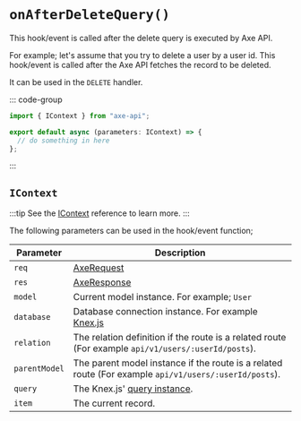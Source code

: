 # `onAfterDeleteQuery()`

This hook/event is called after the delete query is executed by Axe API.

For example; let's assume that you try to delete a user by a user id. This hook/event is called after the Axe API fetches the record to be deleted.

It can be used in the `DELETE` handler.

::: code-group

```ts [app/v1/Hooks/User/onAfterDeleteQuery.ts]
import { IContext } from "axe-api";

export default async (parameters: IContext) => {
  // do something in here
};
```

:::

## `IContext`

:::tip
See the [IContext](/reference/icontext) reference to learn more.
:::

The following parameters can be used in the hook/event function;

| Parameter     | Description                                                                                                                             |
| ------------- | --------------------------------------------------------------------------------------------------------------------------------------- |
| `req`         | [AxeRequest](/reference/axe-request)                                                                                                    |
| `res`         | [AxeResponse](/reference/axe-response)                                                                                                  |
| `model`       | Current model instance. For example; `User`                                                                                             |
| `database`    | Database connection instance. For example <a href="http://knexjs.org/#Installation-client" target="_blank" rel="noreferrer">Knex.js</a> |
| `relation`    | The relation definition if the route is a related route (For example `api/v1/users/:userId/posts`).                                     |
| `parentModel` | The parent model instance if the route is a related route (For example `api/v1/users/:userId/posts`).                                   |
| `query`       | The Knex.js' <a href="http://knexjs.org/#Builder-wheres" target="_blank" rel="noreferrer">query instance</a>.                           |
| `item`        | The current record.                                                                                                                     |

